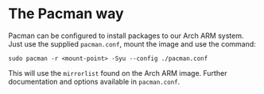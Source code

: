 # The Pacman way

Pacman can be configured to install packages to our Arch ARM system. Just use
the supplied `pacman.conf`, mount the image and use the command:

    sudo pacman -r <mount-point> -Syu --config ./pacman.conf

This will use the `mirrorlist` found on the Arch ARM image. Further
documentation and options available in `pacman.conf`.
